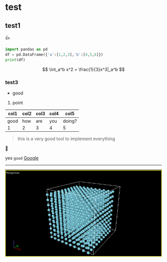 # test

## test1

👍

```python
import pandas as pd 
df = pd.DataFrame({'a':[1,2,3],'b':[4,5,6]})  
print(df)
```
<!-- KaTeX CSS -->

<link rel="stylesheet" href="https://cdn.jsdelivr.net/npm/katex@0.16.9/dist/katex.min.css" integrity="sha384-..." crossorigin="anonymous">

<!-- KaTeX JS -->

<script defer src="https://cdn.jsdelivr.net/npm/katex@0.16.9/dist/katex.min.js" integrity="sha384-..." crossorigin="anonymous"></script>

<script defer src="https://cdn.jsdelivr.net/npm/katex@0.16.9/dist/contrib/auto-render.min.js" integrity="sha384-..." crossorigin="anonymous"
    onload="renderMathInElement(document.body);"></script>

$$
\int_a^b x^2 = \frac{1}{3}x^3|_a^b
$$



### test3

- good

1. point

| col1 | col2 | col3 | col4 | col5   |
| ------ | ------ | ------ | ------ | -------- |
| good | how  | are  | you  | doing? |
| 1    | 2    | 3    | 4    | 5      |

> this is a very good tool to implement everything

👀️

yes `good`
[Google](https://www.google.com/)

---

![local image](../images/test.png)

